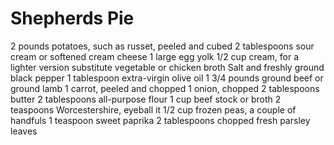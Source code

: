 # Shepherds Pie

2 pounds potatoes, such as russet, peeled and cubed
2 tablespoons sour cream or softened cream cheese
1 large egg yolk
1/2 cup cream, for a lighter version substitute vegetable or chicken broth
Salt and freshly ground black pepper
1 tablespoon extra-virgin olive oil
1 3/4 pounds ground beef or ground lamb
1 carrot, peeled and chopped
1 onion, chopped
2 tablespoons butter
2 tablespoons all-purpose flour
1 cup beef stock or broth
2 teaspoons Worcestershire, eyeball it
1/2 cup frozen peas, a couple of handfuls
1 teaspoon sweet paprika
2 tablespoons chopped fresh parsley leaves
